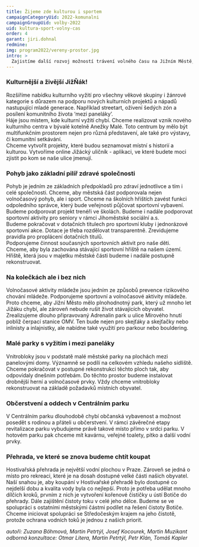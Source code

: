 ```yaml
---
title: Žijeme zde kulturou i sportem
campaignCategoryUid: 2022-komunalni
campaignGroupUid: volby-2022
uid: kultura-sport-volny-cas
order: 4
garant: jiri.dohnal
redmine: 
img: program2022/vereny-prostor.jpg
intro: >
  Zajistíme další rozvoj možností trávení volného času na Jižním Městě, ať už v oblasti kultury, zábavy či sportu. Dokončíme srdce Jižního Města – Centrální park. Pro mladé dotáhneme projekt Adrenalin parku. Zaměříme se na revitalizaci ploch mezi paneláky. Ve spolupráci s magistrátem zkvalitníme koupání v Hostivařské přehradě.
---
```


### Kulturnější a živější JižŇák! <br>
Rozšíříme nabídku kulturního vyžití pro všechny věkové skupiny i žánrové kategorie s důrazem na podporu nových kulturních projektů a nápadů nastupující mladé generace. Například streetart, oživení šedých zón a posílení komunitního života ‘mezi paneláky’. <br>
Háje jsou místem, kde kulturní vyžití chybí. Chceme realizovat vznik nového kulturního centra v bývalé kotelně Anežky Malé. Toto centrum by mělo být multifunkčním prostorem nejen pro různá představení, ale také pro výstavy, či komunitní setkávání. <br>
Chceme vytvořit projekty, které budou seznamovat místní s historií a kulturou. Vytvoříme online Jižácký uličník - aplikaci, ve které budete moci zjistit po kom se naše ulice jmenují. 

### Pohyb jako základní pilíř zdravé společnosti <br>
Pohyb je jedním ze základních předpokladů pro zdraví jednotlivce a tím i celé společnosti. Chceme, aby městská část podporovala nejen volnočasový pohyb, ale i sport.
Chceme na školních hřištích zavést funkci odpoledního správce, který bude veřejnosti půjčovat sportovní vybavení. Budeme podporovat projekt trenéři ve školách.
Budeme i nadále podporovat sportovní aktivity pro seniory v rámci Jihoměstské sociální a.s.<br>
Budeme pokračovat v dotačních titulech pro sportovní kluby i jednorázové sportovní akce. Dotace je třeba rozdělovat transparentně. Zrevidujeme pravidla pro proplácení dotačních titulů.<br>
Podporujeme činnost současných sportovních aktivit pro naše děti. Chceme, aby byla zachována stávající sportovní hřiště na našem území. Hřiště, která jsou v majetku městské části budeme i nadále postupně rekonstruovat.

### Na kolečkách ale i bez nich <br>
Volnočasové aktivity mládeže jsou jedním ze způsobů prevence rizikového chování mládeže. Podporujeme sportovní a volnočasové aktivity mládeže. Proto chceme, aby Jižní Město mělo plnohodnotný park, který už mnoho let Jižáku chybí, ale zároveň nebude rušit život stávajících obyvatel. Zrealizujeme dlouho připravovaný Adrenalin park u ulice Mírového hnutí poblíž čerpací stanice OMV. Ten bude nejen pro skejťáky a skejťačky nebo inlinisty a inlajnistky, ale nabídne také využití pro parkour nebo bouldering.

### Malé parky s vyžitím i mezi paneláky <br>
Vnitrobloky jsou v podstatě malé městské parky na plochách mezi panelovými domy. Významně se podílí na celkovém vzhledu našeho sídliště. Chceme pokračovat v postupné rekonstrukci těchto ploch tak, aby odpovídaly dnešním potřebám. Do těchto prostor budeme instalovat drobnější herní a volnočasové prvky. Vždy chceme vnitrobloky rekonstruovat na základě požadavků místních obyvatel.

### Občerstvení a oddech v Centrálním parku <br>
V Centrálním parku dlouhodobě chybí občanská vybavenost a možnost posedět s rodinou a přáteli u občerstvení. V rámci závěrečné etapy revitalizace parku vybudujeme právě takové místo přímo v srdci parku. V hotovém parku pak chceme mít kavárnu, veřejné toalety, pítko a další vodní prvky.

### Přehrada, ve které se znova budeme chtít koupat <br>
Hostivařská přehrada je největší vodní plochou v Praze. Zároveň se jedná o místo pro rekreaci, které je na dosah dostupné velké části našich obyvatel. Naší snahou je, aby koupání v Hostivařské přehradě bylo dostupné co nejdelší dobu a kvalita vody byla co nejlepší. Proto je potřeba udělat mnoho dílčích kroků, prvním z nich je vytvoření kořenové čističky u ústí Botiče do přehrady. Dále zajištění čistoty toku v celé jeho délce. Budeme se ve spolupráci s ostatními městskými částmi podílet na řešení čistoty Botiče. Chceme iniciovat spolupráci se Středočeským krajem na jeho čistotě, protože ochrana vodních toků je jednou z našich priorit.


*autoři: Zuzana Böhmová, Martin Petrtýl, Josef Kocourek, Martin Muzikant <br>
odborná konzultace: Otmar Litera, Martin Petrtýl, Petr Klán, Tomáš Kapler*

